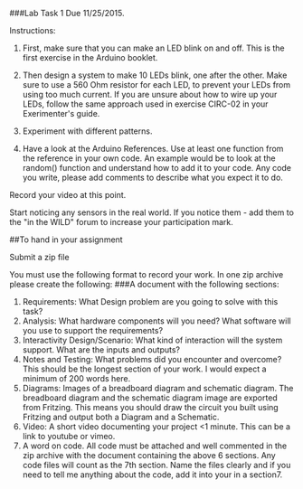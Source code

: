 ###Lab Task 1
Due 11/25/2015. 

Instructions:

1. First, make sure that you can make an LED blink on and off. This is the first exercise in the Arduino booklet.

2. Then design a system to make 10 LEDs blink, one after the other. Make sure to use a 560 Ohm resistor for each LED, to prevent your LEDs from using too much current. If you are unsure about how to wire up your LEDs, follow the same approach used in exercise CIRC-02 in your Exerimenter's guide.

3. Experiment with different patterns.

4. Have a look at the Arduino References.  Use at least one function from the reference in your own code.  An example would be to look at the random() function and understand how to add it to your code.  Any code you write, please add comments to describe what you expect it to do.

Record your video at this point.

Start noticing any sensors in the real world.  If you notice them - add them to the "in the WILD"  forum to increase your participation mark.

##To hand in your assignment

Submit a zip file 

You must use the following format to record your work. 
In one zip archive please create the following: 
###A document with the following sections: 
1. Requirements: What Design problem are you going to solve with this task?
2. Analysis: What hardware components will you need? What software will you use to support the requirements? 
3. Interactivity Design/Scenario: What kind of interaction will the system support. What are the inputs and outputs? 
4. Notes and Testing: What problems did you encounter and overcome? This should be the longest section of your work. I would expect a minimum of 200 words here. 
5. Diagrams: Images of a breadboard diagram and schematic diagram. The breadboard diagram and the schematic diagram image are exported from Fritzing. This means you should draw the circuit you built using Fritzing and output both a Diagram and a Schematic. 
6. Video: A short video documenting your project <1 minute. This can be a link to youtube or vimeo. 
7. A word on code. All code must be attached and well commented in the zip archive with the document containing the above 6 sections. Any code files will count as the 7th section. Name the files clearly and if you need to tell me anything about the code, add it into your in a section7. 


